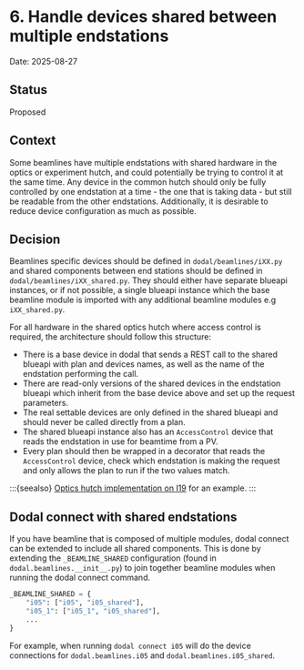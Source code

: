 # 6. Handle devices shared between multiple endstations

Date: 2025-08-27

## Status

Proposed

## Context

Some beamlines have multiple endstations with shared hardware in the optics or experiment hutch, and could potentially be trying to control it at the same time. Any device in the common hutch should only be fully controlled by one endstation at a time - the one that is taking data - but still be readable from the other endstations. Additionally, it is desirable to reduce device configuration as much as possible.

## Decision

Beamlines specific devices should be defined in `dodal/beamlines/iXX.py` and shared components between end stations should be defined in `dodal/beamlines/iXX_shared.py`. They should either have separate blueapi instances, or if not possible, a single blueapi instance which the base beamline module is imported with any additional beamline modules e.g `iXX_shared.py`.

For all hardware in the shared optics hutch where access control is required, the architecture should follow this structure:

- There is a base device in dodal that sends a REST call to the shared blueapi with plan and devices names, as well as the name of the endstation performing the call.
- There are read-only versions of the shared devices in the endstation blueapi which inherit from the base device above and set up the request parameters.
- The real settable devices are only defined in the shared blueapi and should never be called directly from a plan.
- The shared blueapi instance also has an ``AccessControl`` device that reads the endstation in use for beamtime from a PV.
- Every plan should then be wrapped in a decorator that reads the ``AccessControl`` device, check which endstation is making the request and only allows the plan to run if the two values match.

:::{seealso}
[Optics hutch implementation on I19](https://diamondlightsource.github.io/i19-bluesky/main/explanations/decisions/0004-optics-blueapi-architecture.html) for an example.
:::

## Dodal connect with shared endstations

If you have beamline that is composed of multiple modules, dodal connect can be extended to include all shared components. This is done by extending the `_BEAMLINE_SHARED` configuration (found in `dodal.beamlines.__init__.py`) to join together beamline modules when running the dodal connect command. 

```Python
_BEAMLINE_SHARED = {
    "i05": ["i05", "i05_shared"],
    "i05_1": ["i05_1", "i05_shared"],
    ...
}
```

For example, when running `dodal connect i05` will do the device connections for `dodal.beamlines.i05` and `dodal.beamlines.i05_shared`.
